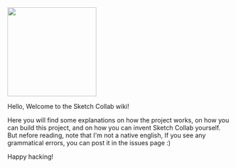 <img src="https://github.com/Iyxan23/sk-collab/blob/main/artworks/sk-collab-icon-v2.png" height="200" width="200" />

Hello, Welcome to the Sketch Collab wiki!

Here you will find some explanations on how the project works, on how you can build this project, and on how you can invent Sketch Collab yourself. But nefore reading, note that I'm not a native english, If you see any grammatical errors, you can post it in the issues page :)

Happy hacking!